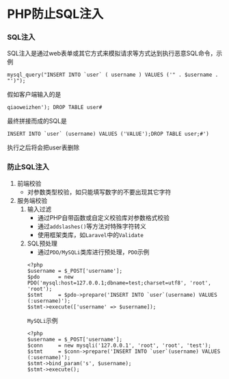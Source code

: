 # PHP防止SQL注入
### SQL注入
SQL注入是通过web表单或其它方式来模拟请求等方式达到执行恶意SQL命令，示例
```
mysql_query("INSERT INTO `user` ( username ) VALUES ('" . $username . "')");
```
假如客户端输入的是
```
qiaoweizhen'); DROP TABLE user#
```
最终拼接而成的SQL是
```
INSERT INTO `user` (username) VALUES ('VALUE');DROP TABLE user;#')
```
执行之后将会把user表删除
### 防止SQL注入
1. 前端校验
    - 对参数类型校验，如只能填写数字的不要出现其它字符
2. 服务端校验
    1. 输入过滤
        - 通过PHP自带函数或自定义校验库对参数格式校验
        - 通过```addslashes()```等方法对特殊字符转义
        - 使用框架类库，如```Laravel```中的```Validate```
    2. SQL预处理
        - 通过```PDO/MySQLi```类库进行预处理，```PDO```示例
        ```
        <?php
        $username = $_POST['username'];
        $pdo      = new PDO('mysql:host=127.0.0.1;dbname=test;charset=utf8', 'root', 'root');
        $stmt     = $pdo->prepare('INSERT INTO `user`(username) VALUES (:username)');
        $stmt->execute(['username' => $username]);
        ```
        ```MySQLi```示例
        ```
        <?php
        $username = $_POST['username'];
        $conn     = new mysqli('127.0.0.1', 'root', 'root', 'test');
        $stmt     = $conn->prepare('INSERT INTO `user`(username) VALUES (:username)');
        $stmt->bind_param('s', $username);
        $stmt->execute();
        ```